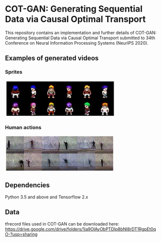 # COT-GAN: Generating Sequential Data via Causal Optimal Transport
This repository contains an implementation and further details of COT-GAN: Generating Sequential Data via Causal Optimal Transport submitted to 34th Conference on Neural Information Processing Systems (NeurIPS 2020).

## Examples of generated videos

### Sprites

<img src="./figs/animation.gif" width="360" height="120"/>

### Human actions 

<img src="./figs/humanaction.gif" width="360" height="120"/>

## Dependencies
Python 3.5 and above and Tensorflow 2.x

## Data
tfrecord files used in COT-GAN can be downloaded here: https://drive.google.com/drive/folders/1ja9OlAyObPTDIp8bNl8rDT1RgpEt0qO-?usp=sharing
